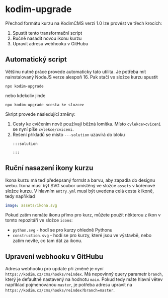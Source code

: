 # kodim-upgrade

Přechod formátu kurzu na KodimCMS verzi 1.0 lze provést ve třech krocích:

1. Spustit tento transformační script
2. Ručně nasadit novou ikonu kurzu
3. Upravit adresu webhooku v GitHubu

## Automatický script

Většinu nutné práce provede automaticky tato utilita. Je potřeba mít nainstalovaný NodeJS verze alespoň 16. Pak stačí ve složce kurzu spustit

```
npx kodim-upgrade
```

nebo kdekoliv jinde

```
npx kodim-upgrade <cesta ke slozce>
```

Skript provede následující změny:

1. Cesty ke cvičením nově používají běžná lomítka. Místo `cvlekce>cviceni` se nyní píše `cvlekce/cviceni`.
1. Řešení příkladů se místo `---solution` uzavírá do bloku
   ```
   :::solution

   :::
   ```

## Ruční nasazení ikony kurzu

Ikona kurzu má teď předepsaný formát a barvu, aby zapadla do designu webu. Ikona musí být SVG soubor umístěný ve složce `assets` v kořenové složce kurzu. V hlavním `entry.yml` musí být uvedena celá cesta k ikoně, tedy například 

```yaml
image: assets/ikona.svg
```

Pokud zatím nemáte ikonu přímo pro kurz, můžete použít některou z ikon v tomto repozitáři ve složce `icons`:

- `python.svg` - hodí se pro kurzy ohledně Pythonu
- `construction.svg` - hodí se pro kurzy, které jsou ve výstavbě, nebo zatím nevíte, co tam dát za ikonu.

## Upravení webhooku v GitHubu

Adresa webhooku pro update při změně je nyní `https://kodim.cz/cms/hooks/reindex`. Má nepovinný query parametr `branch`, který je defaultně nastavený na hodnotu `main`. Pokud tedy máte hlavní větev například pojmenovanou `master`, je potřeba adresu upravit na `https://kodim.cz/cms/hooks/reindex?branch=master`.
